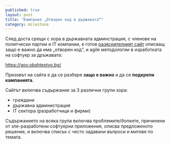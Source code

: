 ```yaml
---
published: true
layout: post
title: "Кампания „Отворен код в държавата“"
category: milestone
---
```


След доста срещи с хора в държавната админстрация, с членове на политчески партии и IT компании, е готов [разяснителният сайт](https://gov.obshtestvo.bg/) описващ защо е важно да има „отворен код“, и agile методологии в изработката на софтуер за дръжавата:

https://gov.obshtestvo.bg/

Призовът на сайта е да се разбере **защо е важно** и да се **подкрепи кампанията**.

Сайтът включва съдържание за 3 различни групи хора:

 - граждани
 - държавна администрация
 - IT сектора (разработчици и фирми)

Съдържанието на всяка група включва проблемите/болките, причинени от зле-разработени софтуерни приложения, описва предложеното решение, и включва списък с често задавани въпроси и митове по темата.
